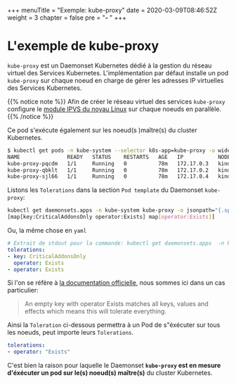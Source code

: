 +++
menuTitle = "Exemple: kube-proxy"
date = 2020-03-09T08:46:52Z
weight = 3
chapter = false
pre = "<b>- </b>"
+++

# L'exemple de kube-proxy

`kube-proxy` est un Daemonset Kubernetes dédié à la gestion du réseau virtuel des Services Kubernetes. L'implémentation par défaut installe un pod `kube-proxy` sur chaque noeud en charge de gérer les adresses IP virtuelles des Services Kubernetes. 

{{% notice note %}}
Afin de créer le réseau virtuel des services `kube-proxy` configure le [module IPVS du noyau Linux](http://www.linuxvirtualserver.org/software/ipvs.html) sur chaque noeuds en parallèle.
{{% /notice %}}

Ce pod s'exécute également sur les noeud(s )maître(s) du cluster Kubernetes.
```bash
$ kubectl get pods -n kube-system --selector k8s-app=kube-proxy -o wide
NAME               READY   STATUS    RESTARTS   AGE   IP           NODE                 NOMINATED NODE   READINESS GATES
kube-proxy-pqcdm   1/1     Running   0          78m   172.17.0.3   kind-control-plane   <none>           <none>
kube-proxy-qbklt   1/1     Running   0          78m   172.17.0.2   kind-worker2         <none>           <none>
kube-proxy-sjl66   1/1     Running   0          78m   172.17.0.4   kind-worker          <none>           <none>
```

Listons les `Tolerations` dans la section `Pod template` du Daemonset `kube-proxy`:
```bash
kubectl get daemonsets.apps -n kube-system kube-proxy -o jsonpath="{.spec.template.spec.tolerations}"
[map[key:CriticalAddonsOnly operator:Exists] map[operator:Exists]]
```

Ou, la même chose en `yaml`
```yaml
# Extrait de stdout pour la commande: kubectl get daemonsets.apps  -n kube-system kube-proxy -o yaml
tolerations:
- key: CriticalAddonsOnly
  operator: Exists
- operator: Exists
```

Si l'on se réfère à [la documentation officielle](https://kubernetes.io/docs/concepts/configuration/taint-and-toleration/), nous sommes ici dans un cas particulier:

> An empty key with operator Exists matches all keys, values and effects which means this will tolerate everything.

Ainsi la `Toleration` ci-dessous permettra à un Pod de s"éxécuter sur tous les noeuds, peut importe leurs `Tolerations`. 
```yaml
tolerations:
- operator: "Exists"
```

C'est bien la raison pour laquelle le Daemonset **`kube-proxy` est en mesure d'éxécuter un pod sur le(s) noeud(s) maître(s)** du cluster Kubernetes.